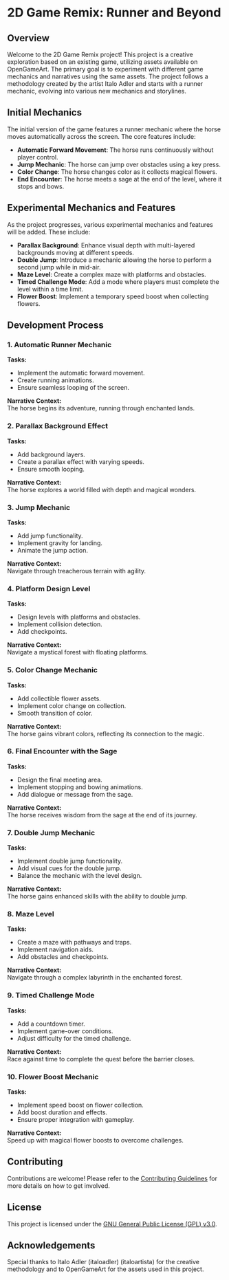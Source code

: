 # 2D Game Remix: Runner and Beyond

## Overview

Welcome to the 2D Game Remix project! This project is a creative exploration based on an existing game, utilizing assets available on OpenGameArt. The primary goal is to experiment with different game mechanics and narratives using the same assets. The project follows a methodology created by the artist Italo Adler and starts with a runner mechanic, evolving into various new mechanics and storylines.

## Initial Mechanics

The initial version of the game features a runner mechanic where the horse moves automatically across the screen. The core features include:

- **Automatic Forward Movement**: The horse runs continuously without player control.
- **Jump Mechanic**: The horse can jump over obstacles using a key press.
- **Color Change**: The horse changes color as it collects magical flowers.
- **End Encounter**: The horse meets a sage at the end of the level, where it stops and bows.

## Experimental Mechanics and Features

As the project progresses, various experimental mechanics and features will be added. These include:

- **Parallax Background**: Enhance visual depth with multi-layered backgrounds moving at different speeds.
- **Double Jump**: Introduce a mechanic allowing the horse to perform a second jump while in mid-air.
- **Maze Level**: Create a complex maze with platforms and obstacles.
- **Timed Challenge Mode**: Add a mode where players must complete the level within a time limit.
- **Flower Boost**: Implement a temporary speed boost when collecting flowers.

## Development Process

### 1. Automatic Runner Mechanic

**Tasks:**
- Implement the automatic forward movement.
- Create running animations.
- Ensure seamless looping of the screen.

**Narrative Context:**  
The horse begins its adventure, running through enchanted lands.

### 2. Parallax Background Effect

**Tasks:**
- Add background layers.
- Create a parallax effect with varying speeds.
- Ensure smooth looping.

**Narrative Context:**  
The horse explores a world filled with depth and magical wonders.

### 3. Jump Mechanic

**Tasks:**
- Add jump functionality.
- Implement gravity for landing.
- Animate the jump action.

**Narrative Context:**  
Navigate through treacherous terrain with agility.

### 4. Platform Design Level

**Tasks:**
- Design levels with platforms and obstacles.
- Implement collision detection.
- Add checkpoints.

**Narrative Context:**  
Navigate a mystical forest with floating platforms.

### 5. Color Change Mechanic

**Tasks:**
- Add collectible flower assets.
- Implement color change on collection.
- Smooth transition of color.

**Narrative Context:**  
The horse gains vibrant colors, reflecting its connection to the magic.

### 6. Final Encounter with the Sage

**Tasks:**
- Design the final meeting area.
- Implement stopping and bowing animations.
- Add dialogue or message from the sage.

**Narrative Context:**  
The horse receives wisdom from the sage at the end of its journey.

### 7. Double Jump Mechanic

**Tasks:**
- Implement double jump functionality.
- Add visual cues for the double jump.
- Balance the mechanic with the level design.

**Narrative Context:**  
The horse gains enhanced skills with the ability to double jump.

### 8. Maze Level

**Tasks:**
- Create a maze with pathways and traps.
- Implement navigation aids.
- Add obstacles and checkpoints.

**Narrative Context:**  
Navigate through a complex labyrinth in the enchanted forest.

### 9. Timed Challenge Mode

**Tasks:**
- Add a countdown timer.
- Implement game-over conditions.
- Adjust difficulty for the timed challenge.

**Narrative Context:**  
Race against time to complete the quest before the barrier closes.

### 10. Flower Boost Mechanic

**Tasks:**
- Implement speed boost on flower collection.
- Add boost duration and effects.
- Ensure proper integration with gameplay.

**Narrative Context:**  
Speed up with magical flower boosts to overcome challenges.

## Contributing

Contributions are welcome! Please refer to the [Contributing Guidelines](CONTRIBUTING.md) for more details on how to get involved.

## License

This project is licensed under the [GNU General Public License (GPL) v3.0](https://www.gnu.org/licenses/gpl-3.0.html).

## Acknowledgements

Special thanks to Italo Adler (italoadler) (italoartista) for the creative methodology and to OpenGameArt for the assets used in this project.


